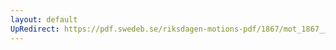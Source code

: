```yaml
---
layout: default
UpRedirect: https://pdf.swedeb.se/riksdagen-motions-pdf/1867/mot_1867__ak__00088/mot_1867__ak__00088_003.pdf
---
```

